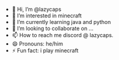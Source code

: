- 👋 Hi, I’m @lazycaps
- 👀 I’m interested in minecraft
- 🌱 I’m currently learning java and python
- 💞️ I’m looking to collaborate on ...
- 📫 How to reach me discord @ lazycaps.
- 😄 Pronouns: he/him
- ⚡ Fun fact: i play minecraft

<!---
lazycaps/lazycaps is a ✨ special ✨ repository because its `README.md` (this file) appears on your GitHub profile.
You can click the Preview link to take a look at your changes.
--->
